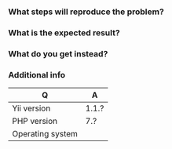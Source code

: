 <!--
Note that only PHP 7 and PHP 8 compatibility issues are accepted. For security issues contact maintainers privately.
-->

### What steps will reproduce the problem?

### What is the expected result?

### What do you get instead?


### Additional info

| Q                | A
| ---------------- | ---
| Yii version      | 1.1.?
| PHP version      | 7.?
| Operating system |
